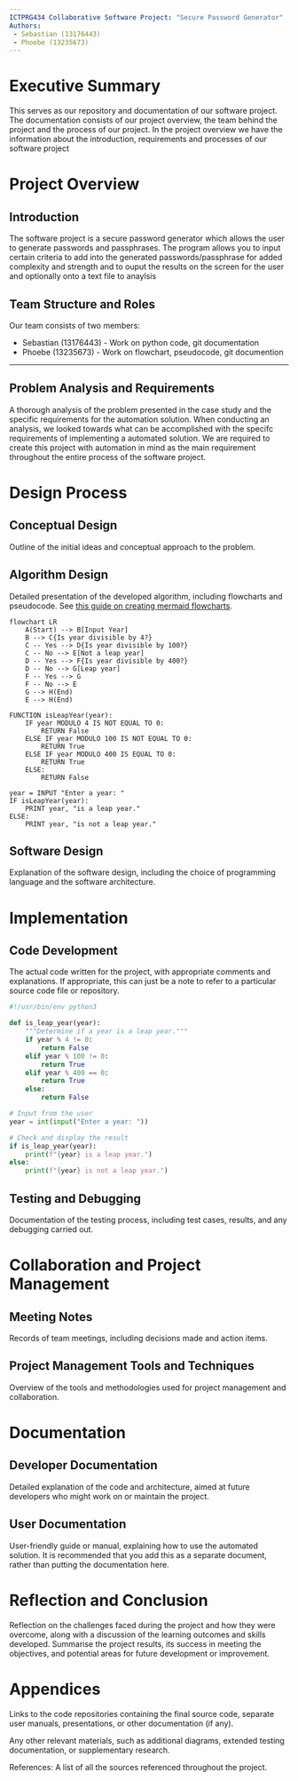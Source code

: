 ```yaml
---
ICTPRG434 Collaborative Software Project: "Secure Password Generator"
Authors:
 - Sebastian (13176443)
 - Phoebe (13235673)
---
```


# Executive Summary

This serves as our repository and documentation of our software project. The documentation consists of our project overview, the team behind the project and the process of our project. In the project overview we have the information about the introduction, requirements and processes of our software project

# Project Overview

## Introduction

The software project is a secure password generator which allows the user to generate passwords and passphrases. The program allows you to input certain criteria to add into the generated passwords/passphrase for added complexity and strength and to ouput the results on the screen for the user and optionally onto a text file to anaylsis

## Team Structure and Roles

Our team consists of two members:
 - Sebastian (13176443) - Work on python code, git documentation
 - Phoebe (13235673) - Work on flowchart, pseudocode, git documention
---
## Problem Analysis and Requirements

A thorough analysis of the problem presented in the case study and the specific requirements for the automation solution.
When conducting an analysis, we looked towards what can be accomplished with the specifc requirements of implementing a automated solution. We are required to create this project with automation in mind as the main requirement throughout the entire process of the software project.
# Design Process

## Conceptual Design

Outline of the initial ideas and conceptual approach to the problem.

## Algorithm Design

Detailed presentation of the developed algorithm, including flowcharts and pseudocode. See [this guide on creating mermaid flowcharts](https://mermaid.js.org/syntax/flowchart.html).

```mermaid
flowchart LR
    A(Start) --> B[Input Year]
    B --> C{Is year divisible by 4?}
    C -- Yes --> D{Is year divisible by 100?}
    C -- No --> E[Not a leap year]
    D -- Yes --> F{Is year divisible by 400?}
    D -- No --> G[Leap year]
    F -- Yes --> G
    F -- No --> E
    G --> H(End)
    E --> H(End)
```

```
FUNCTION isLeapYear(year):
    IF year MODULO 4 IS NOT EQUAL TO 0:
        RETURN False
    ELSE IF year MODULO 100 IS NOT EQUAL TO 0:
        RETURN True
    ELSE IF year MODULO 400 IS EQUAL TO 0:
        RETURN True
    ELSE:
        RETURN False

year = INPUT "Enter a year: "
IF isLeapYear(year):
    PRINT year, "is a leap year."
ELSE:
    PRINT year, "is not a leap year."
```

## Software Design

Explanation of the software design, including the choice of programming language and the software architecture.

# Implementation

## Code Development

The actual code written for the project, with appropriate comments and explanations. If appropriate, this can just be a note to refer to a particular source code file or repository.

```python
#!/usr/bin/env python3

def is_leap_year(year):
    """Determine if a year is a leap year."""
    if year % 4 != 0:
        return False
    elif year % 100 != 0:
        return True
    elif year % 400 == 0:
        return True
    else:
        return False

# Input from the user
year = int(input("Enter a year: "))

# Check and display the result
if is_leap_year(year):
    print(f"{year} is a leap year.")
else:
    print(f"{year} is not a leap year.")
```

## Testing and Debugging

Documentation of the testing process, including test cases, results, and any debugging carried out.

# Collaboration and Project Management

## Meeting Notes

Records of team meetings, including decisions made and action items.

## Project Management Tools and Techniques

Overview of the tools and methodologies used for project management and collaboration.

# Documentation

## Developer Documentation

Detailed explanation of the code and architecture, aimed at future developers who might work on or maintain the project.

## User Documentation

User-friendly guide or manual, explaining how to use the automated solution. It is recommended that you add this as a separate document, rather than putting the documentation here.

# Reflection and Conclusion

Reflection on the challenges faced during the project and how they were overcome, along with a discussion of the learning outcomes and skills developed. Summarise the project results, its success in meeting the objectives, and potential areas for future development or improvement.

# Appendices

Links to the code repositories containing the final source code, separate user manuals, presentations, or other documentation (if any).

Any other relevant materials, such as additional diagrams, extended testing documentation, or supplementary research.

References: A list of all the sources referenced throughout the project.
